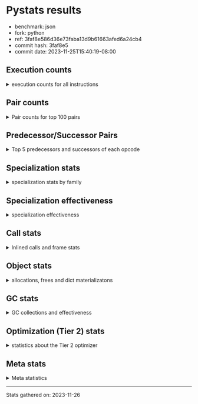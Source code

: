 
# Pystats results

- benchmark: json
- fork: python
- ref: 3faf8e586d36e73faba13d9b61663afed6a24cb4
- commit hash: 3faf8e5
- commit date: 2023-11-25T15:40:19-08:00

## Execution counts

<details>
<summary> execution counts for all instructions </summary>

|Name | Count | Self | Cumulative | Miss ratio | 
|---|---:|---:|---:|---:|
| LOAD_FAST | 23,401,440 | 22.4% | 22.4% |  |
| POP_JUMP_IF_NOT_NONE | 8,256,000 | 7.9% | 30.3% |  |
| CALL | 6,886,140 | 6.6% | 36.8% |  |
| LOAD_FAST_LOAD_FAST | 5,505,680 | 5.3% | 42.1% |  |
| LOAD_ATTR_METHOD_NO_DICT | 4,129,320 | 3.9% | 46.0% |  |
| LOAD_CONST | 4,128,480 | 3.9% | 50.0% |  |
| RESUME_CHECK | 4,128,360 | 3.9% | 53.9% |  |
| RETURN_VALUE | 4,128,320 | 3.9% | 57.9% |  |
| LOAD_GLOBAL_BUILTIN | 4,128,060 | 3.9% | 61.8% |  |
| POP_JUMP_IF_FALSE | 4,128,000 | 3.9% | 65.8% |  |
| PUSH_NULL | 2,755,580 | 2.6% | 68.4% |  |
| STORE_FAST_STORE_FAST | 2,752,160 | 2.6% | 71.0% |  |
| UNPACK_SEQUENCE_TWO_TUPLE | 2,752,100 | 2.6% | 73.7% |  |
| CALL_METHOD_DESCRIPTOR_FAST | 2,752,020 | 2.6% | 76.3% |  |
| LOAD_ATTR_METHOD_WITH_VALUES | 2,751,960 | 2.6% | 78.9% |  |
| TO_BOOL_BOOL | 2,751,960 | 2.6% | 81.6% |  |
| STORE_FAST | 1,382,300 | 1.3% | 82.9% |  |
| LOAD_GLOBAL_MODULE | 1,379,500 | 1.3% | 84.2% |  |
| POP_JUMP_IF_TRUE | 1,377,600 | 1.3% | 85.5% |  |
| TO_BOOL | 1,376,640 | 1.3% | 86.8% |  |
| ENTER_EXECUTOR | 1,376,640 | 1.3% | 88.1% |  |
| POP_TOP | 1,376,280 | 1.3% | 89.5% |  |
| LOAD_ATTR_INSTANCE_VALUE | 1,376,140 | 1.3% | 90.8% |  |
| NOP | 1,376,080 | 1.3% | 92.1% |  |
| BUILD_TUPLE | 1,376,080 | 1.3% | 93.4% |  |
| CALL_KW | 1,376,000 | 1.3% | 94.7% |  |
| CALL_ISINSTANCE | 1,375,980 | 1.3% | 96.0% |  |
| CALL_LEN | 1,375,980 | 1.3% | 97.4% |  |
| CALL_PY_WITH_DEFAULTS | 1,375,980 | 1.3% | 98.7% |  |
| COMPARE_OP_INT | 1,375,980 | 1.3% | 100.0% |  |
| LOAD_ATTR_MODULE | 3,320 | 0.0% | 100.0% |  |
| FOR_ITER_LIST | 2,860 | 0.0% | 100.0% |  |
| TO_BOOL_STR | 1,580 | 0.0% | 100.0% |  |
| GET_ITER | 1,360 | 0.0% | 100.0% |  |
| CALL_LIST_APPEND | 1,320 | 0.0% | 100.0% |  |
| BINARY_OP_ADD_FLOAT | 1,260 | 0.0% | 100.0% | 4.8% |
| BINARY_OP_SUBTRACT_FLOAT | 1,260 | 0.0% | 100.0% |  |
| LOAD_ATTR | 840 | 0.0% | 100.0% |  |
| JUMP_BACKWARD | 680 | 0.0% | 100.0% |  |
| LOAD_GLOBAL | 520 | 0.0% | 100.0% |  |
| FOR_ITER_RANGE | 440 | 0.0% | 100.0% |  |
| LOAD_DEREF | 240 | 0.0% | 100.0% |  |
| STORE_ATTR_INSTANCE_VALUE | 240 | 0.0% | 100.0% |  |
| BINARY_OP | 180 | 0.0% | 100.0% |  |
| INTERPRETER_EXIT | 160 | 0.0% | 100.0% |  |
| BUILD_LIST | 160 | 0.0% | 100.0% |  |
| CALL_FUNCTION_EX | 160 | 0.0% | 100.0% |  |
| RETURN_CONST | 160 | 0.0% | 100.0% |  |
| CALL_PY_EXACT_ARGS | 140 | 0.0% | 100.0% |  |
| UNPACK_SEQUENCE | 120 | 0.0% | 100.0% |  |
| RESUME | 120 | 0.0% | 100.0% |  |
| BINARY_SLICE | 80 | 0.0% | 100.0% |  |
| BEFORE_WITH | 80 | 0.0% | 100.0% |  |
| CALL_INTRINSIC_1 | 80 | 0.0% | 100.0% |  |
| COPY_FREE_VARS | 80 | 0.0% | 100.0% |  |
| FOR_ITER | 80 | 0.0% | 100.0% |  |
| LIST_EXTEND | 80 | 0.0% | 100.0% |  |
| LOAD_FAST_CHECK | 80 | 0.0% | 100.0% |  |
| CALL_BUILTIN_FAST | 80 | 0.0% | 100.0% |  |
| CALL_BUILTIN_CLASS | 60 | 0.0% | 100.0% |  |
| CALL_BUILTIN_FAST_WITH_KEYWORDS | 60 | 0.0% | 100.0% |  |
| CALL_METHOD_DESCRIPTOR_FAST_WITH_KEYWORDS | 60 | 0.0% | 100.0% |  |
| COMPARE_OP | 40 | 0.0% | 100.0% |  |


</details>

## Pair counts

<details>
<summary> Pair counts for top 100 pairs </summary>

|Pair | Count | Self | Cumulative | 
|---|---:|---:|---:|
| LOAD_FAST POP_JUMP_IF_NOT_NONE | 8,256,000 | 7.9% | 7.9% |
| POP_JUMP_IF_NOT_NONE LOAD_FAST | 8,256,000 | 7.9% | 15.8% |
| POP_JUMP_IF_FALSE LOAD_FAST | 4,128,000 | 3.9% | 19.7% |
| UNPACK_SEQUENCE_TWO_TUPLE STORE_FAST_STORE_FAST | 2,752,100 | 2.6% | 22.4% |
| LOAD_CONST CALL | 2,752,080 | 2.6% | 25.0% |
| LOAD_GLOBAL_BUILTIN LOAD_FAST | 2,752,020 | 2.6% | 27.6% |
| LOAD_FAST_LOAD_FAST CALL | 2,752,000 | 2.6% | 30.2% |
| TO_BOOL_BOOL POP_JUMP_IF_FALSE | 2,751,960 | 2.6% | 32.9% |
| CALL LOAD_ATTR_METHOD_NO_DICT | 2,751,920 | 2.6% | 35.5% |
| LOAD_FAST LOAD_GLOBAL_BUILTIN | 2,751,920 | 2.6% | 38.1% |
| LOAD_ATTR_METHOD_NO_DICT CALL_METHOD_DESCRIPTOR_FAST | 2,751,920 | 2.6% | 40.8% |
| STORE_FAST LOAD_FAST | 1,380,320 | 1.3% | 42.1% |
| PUSH_NULL LOAD_FAST | 1,377,760 | 1.3% | 43.4% |
| POP_JUMP_IF_TRUE LOAD_GLOBAL_MODULE | 1,377,520 | 1.3% | 44.7% |
| LOAD_FAST LOAD_ATTR_METHOD_NO_DICT | 1,377,240 | 1.3% | 46.0% |
| LOAD_FAST RETURN_VALUE | 1,376,160 | 1.3% | 47.4% |
| RETURN_VALUE RETURN_VALUE | 1,376,080 | 1.3% | 48.7% |
| BUILD_TUPLE RETURN_VALUE | 1,376,080 | 1.3% | 50.0% |
| LOAD_FAST_LOAD_FAST BUILD_TUPLE | 1,376,080 | 1.3% | 51.3% |
| STORE_FAST_STORE_FAST LOAD_FAST | 1,376,080 | 1.3% | 52.6% |
| STORE_FAST_STORE_FAST LOAD_FAST_LOAD_FAST | 1,376,080 | 1.3% | 53.9% |
| RESUME_CHECK LOAD_FAST | 1,376,060 | 1.3% | 55.2% |
| LOAD_FAST TO_BOOL | 1,376,040 | 1.3% | 56.6% |
| LOAD_FAST LOAD_ATTR_INSTANCE_VALUE | 1,376,040 | 1.3% | 57.9% |
| CALL_METHOD_DESCRIPTOR_FAST STORE_FAST | 1,376,040 | 1.3% | 59.2% |
| TO_BOOL POP_JUMP_IF_TRUE | 1,376,020 | 1.3% | 60.5% |
| NOP LOAD_FAST | 1,376,000 | 1.3% | 61.8% |
| PUSH_NULL LOAD_FAST_LOAD_FAST | 1,376,000 | 1.3% | 63.1% |
| RETURN_VALUE POP_TOP | 1,376,000 | 1.3% | 64.4% |
| RETURN_VALUE UNPACK_SEQUENCE_TWO_TUPLE | 1,376,000 | 1.3% | 65.8% |
| LOAD_CONST CALL_KW | 1,376,000 | 1.3% | 67.1% |
| LOAD_FAST PUSH_NULL | 1,376,000 | 1.3% | 68.4% |
| LOAD_FAST LOAD_CONST | 1,376,000 | 1.3% | 69.7% |
| LOAD_FAST_LOAD_FAST PUSH_NULL | 1,376,000 | 1.3% | 71.0% |
| RESUME_CHECK LOAD_GLOBAL_BUILTIN | 1,376,000 | 1.3% | 72.3% |
| CALL RESUME_CHECK | 1,375,980 | 1.3% | 73.7% |
| CALL_KW RESUME_CHECK | 1,375,980 | 1.3% | 75.0% |
| CALL_METHOD_DESCRIPTOR_FAST LOAD_CONST | 1,375,980 | 1.3% | 76.3% |
| CALL_PY_WITH_DEFAULTS RESUME_CHECK | 1,375,980 | 1.3% | 77.6% |
| COMPARE_OP_INT POP_JUMP_IF_FALSE | 1,375,980 | 1.3% | 78.9% |
| LOAD_ATTR_INSTANCE_VALUE LOAD_FAST_LOAD_FAST | 1,375,980 | 1.3% | 80.2% |
| LOAD_ATTR_METHOD_NO_DICT LOAD_CONST | 1,375,980 | 1.3% | 81.5% |
| LOAD_ATTR_METHOD_WITH_VALUES LOAD_FAST | 1,375,980 | 1.3% | 82.9% |
| LOAD_ATTR_METHOD_WITH_VALUES LOAD_FAST_LOAD_FAST | 1,375,980 | 1.3% | 84.2% |
| RESUME_CHECK NOP | 1,375,980 | 1.3% | 85.5% |
| CALL TO_BOOL_BOOL | 1,375,960 | 1.3% | 86.8% |
| CALL UNPACK_SEQUENCE_TWO_TUPLE | 1,375,960 | 1.3% | 88.1% |
| LOAD_FAST CALL_LEN | 1,375,960 | 1.3% | 89.4% |
| LOAD_FAST CALL_PY_WITH_DEFAULTS | 1,375,960 | 1.3% | 90.8% |
| LOAD_FAST LOAD_ATTR_METHOD_WITH_VALUES | 1,375,960 | 1.3% | 92.1% |
| CALL_ISINSTANCE TO_BOOL_BOOL | 1,375,960 | 1.3% | 93.4% |
| CALL_LEN COMPARE_OP_INT | 1,375,960 | 1.3% | 94.7% |
| LOAD_GLOBAL_BUILTIN CALL_ISINSTANCE | 1,375,960 | 1.3% | 96.0% |
| LOAD_GLOBAL_MODULE LOAD_ATTR_METHOD_WITH_VALUES | 1,375,960 | 1.3% | 97.3% |
| POP_TOP ENTER_EXECUTOR | 1,375,660 | 1.3% | 98.6% |
| ENTER_EXECUTOR CALL | 1,375,300 | 1.3% | 100.0% |
| LOAD_ATTR_MODULE PUSH_NULL | 3,320 | 0.0% | 100.0% |
| LOAD_GLOBAL_MODULE LOAD_ATTR_MODULE | 3,220 | 0.0% | 100.0% |
| CALL CALL | 2,900 | 0.0% | 100.0% |
| CALL STORE_FAST | 2,620 | 0.0% | 100.0% |
| PUSH_NULL CALL | 1,820 | 0.0% | 100.0% |
| LOAD_FAST CALL | 1,800 | 0.0% | 100.0% |
| FOR_ITER_LIST STORE_FAST | 1,580 | 0.0% | 100.0% |
| TO_BOOL_STR POP_JUMP_IF_TRUE | 1,580 | 0.0% | 100.0% |
| LOAD_FAST TO_BOOL_STR | 1,560 | 0.0% | 100.0% |
| ENTER_EXECUTOR FOR_ITER_LIST | 1,280 | 0.0% | 100.0% |
| LOAD_FAST GET_ITER | 1,280 | 0.0% | 100.0% |
| LOAD_FAST_LOAD_FAST LOAD_FAST | 1,280 | 0.0% | 100.0% |
| STORE_FAST LOAD_FAST_LOAD_FAST | 1,280 | 0.0% | 100.0% |
| GET_ITER FOR_ITER_LIST | 1,260 | 0.0% | 100.0% |
| BINARY_OP_ADD_FLOAT STORE_FAST | 1,260 | 0.0% | 100.0% |
| LOAD_ATTR_METHOD_NO_DICT LOAD_FAST | 1,260 | 0.0% | 100.0% |
| LOAD_FAST BINARY_OP_SUBTRACT_FLOAT | 1,240 | 0.0% | 100.0% |
| LOAD_FAST CALL_LIST_APPEND | 1,240 | 0.0% | 100.0% |
| BINARY_OP_SUBTRACT_FLOAT BINARY_OP_ADD_FLOAT | 1,240 | 0.0% | 100.0% |
| FOR_ITER_LIST LOAD_GLOBAL_MODULE | 1,240 | 0.0% | 100.0% |
| CALL_LIST_APPEND ENTER_EXECUTOR | 940 | 0.0% | 100.0% |
| TO_BOOL TO_BOOL | 520 | 0.0% | 100.0% |
| POP_TOP JUMP_BACKWARD | 360 | 0.0% | 100.0% |
| LOAD_FAST LOAD_ATTR | 360 | 0.0% | 100.0% |
| FOR_ITER_RANGE STORE_FAST | 360 | 0.0% | 100.0% |
| STORE_FAST LOAD_GLOBAL_MODULE | 340 | 0.0% | 100.0% |
| CALL_LIST_APPEND JUMP_BACKWARD | 320 | 0.0% | 100.0% |
| JUMP_BACKWARD FOR_ITER_LIST | 300 | 0.0% | 100.0% |
| JUMP_BACKWARD FOR_ITER_RANGE | 300 | 0.0% | 100.0% |
| CALL POP_TOP | 200 | 0.0% | 100.0% |
| LOAD_ATTR LOAD_FAST_LOAD_FAST | 200 | 0.0% | 100.0% |
| LOAD_GLOBAL_MODULE LOAD_ATTR | 200 | 0.0% | 100.0% |
| CACHE RESUME_CHECK | 160 | 0.0% | 100.0% |
| LOAD_CONST LOAD_CONST | 160 | 0.0% | 100.0% |
| LOAD_DEREF PUSH_NULL | 160 | 0.0% | 100.0% |
| LOAD_FAST STORE_ATTR_INSTANCE_VALUE | 160 | 0.0% | 100.0% |
| LOAD_GLOBAL LOAD_GLOBAL_MODULE | 160 | 0.0% | 100.0% |
| STORE_FAST LOAD_CONST | 160 | 0.0% | 100.0% |
| LOAD_ATTR_INSTANCE_VALUE LOAD_FAST | 160 | 0.0% | 100.0% |
| STORE_ATTR_INSTANCE_VALUE RETURN_CONST | 160 | 0.0% | 100.0% |
| CALL_PY_EXACT_ARGS RESUME_CHECK | 140 | 0.0% | 100.0% |
| LOAD_ATTR LOAD_ATTR_METHOD_NO_DICT | 120 | 0.0% | 100.0% |
| LOAD_FAST BINARY_OP | 120 | 0.0% | 100.0% |
| LOAD_GLOBAL LOAD_ATTR | 120 | 0.0% | 100.0% |


</details>

## Predecessor/Successor Pairs

<details>
<summary> Top 5 predecessors and successors of each opcode </summary>

### BINARY_SLICE

<details>
<summary> Successors and predecessors for BINARY_SLICE </summary>

|Predecessors | Count | Percentage | 
|---|---:|---:|
| LOAD_CONST | 80 | 100.0% |

|Successors | Count | Percentage | 
|---|---:|---:|
| LOAD_FAST | 80 | 100.0% |


</details>

### CACHE

<details>
<summary> Successors and predecessors for CACHE </summary>

|Successors | Count | Percentage | 
|---|---:|---:|
| RESUME_CHECK | 160 | 100.0% |


</details>

### BEFORE_WITH

<details>
<summary> Successors and predecessors for BEFORE_WITH </summary>

|Predecessors | Count | Percentage | 
|---|---:|---:|
| CALL_BUILTIN_FAST_WITH_KEYWORDS | 60 | 75.0% |
| CALL | 20 | 25.0% |

|Successors | Count | Percentage | 
|---|---:|---:|
| STORE_FAST | 80 | 100.0% |


</details>

### GET_ITER

<details>
<summary> Successors and predecessors for GET_ITER </summary>

|Predecessors | Count | Percentage | 
|---|---:|---:|
| LOAD_FAST | 1,280 | 94.1% |
| CALL_BUILTIN_CLASS | 60 | 4.4% |
| CALL | 20 | 1.5% |

|Successors | Count | Percentage | 
|---|---:|---:|
| FOR_ITER_LIST | 1,260 | 92.6% |
| FOR_ITER_RANGE | 60 | 4.4% |
| FOR_ITER | 40 | 2.9% |


</details>

### INTERPRETER_EXIT

<details>
<summary> Successors and predecessors for INTERPRETER_EXIT </summary>

|Predecessors | Count | Percentage | 
|---|---:|---:|
| RETURN_VALUE | 80 | 50.0% |
| RETURN_CONST | 80 | 50.0% |


</details>

### NOP

<details>
<summary> Successors and predecessors for NOP </summary>

|Predecessors | Count | Percentage | 
|---|---:|---:|
| RESUME_CHECK | 1,375,980 | 100.0% |
| POP_TOP | 80 | 0.0% |
| RESUME | 20 | 0.0% |

|Successors | Count | Percentage | 
|---|---:|---:|
| LOAD_FAST | 1,376,000 | 100.0% |
| LOAD_DEREF | 80 | 0.0% |


</details>

### POP_TOP

<details>
<summary> Successors and predecessors for POP_TOP </summary>

|Predecessors | Count | Percentage | 
|---|---:|---:|
| RETURN_VALUE | 1,376,000 | 100.0% |
| CALL | 200 | 0.0% |
| RETURN_CONST | 80 | 0.0% |

|Successors | Count | Percentage | 
|---|---:|---:|
| ENTER_EXECUTOR | 1,375,660 | 100.0% |
| JUMP_BACKWARD | 360 | 0.0% |
| NOP | 80 | 0.0% |
| LOAD_CONST | 80 | 0.0% |
| LOAD_FAST_CHECK | 80 | 0.0% |


</details>

### PUSH_NULL

<details>
<summary> Successors and predecessors for PUSH_NULL </summary>

|Predecessors | Count | Percentage | 
|---|---:|---:|
| LOAD_FAST | 1,376,000 | 49.9% |
| LOAD_FAST_LOAD_FAST | 1,376,000 | 49.9% |
| LOAD_ATTR_MODULE | 3,320 | 0.1% |
| LOAD_DEREF | 160 | 0.0% |
| LOAD_ATTR | 100 | 0.0% |

|Successors | Count | Percentage | 
|---|---:|---:|
| LOAD_FAST | 1,377,760 | 50.0% |
| LOAD_FAST_LOAD_FAST | 1,376,000 | 49.9% |
| CALL | 1,820 | 0.1% |


</details>

### RETURN_VALUE

<details>
<summary> Successors and predecessors for RETURN_VALUE </summary>

|Predecessors | Count | Percentage | 
|---|---:|---:|
| LOAD_FAST | 1,376,160 | 33.3% |
| RETURN_VALUE | 1,376,080 | 33.3% |
| BUILD_TUPLE | 1,376,080 | 33.3% |

|Successors | Count | Percentage | 
|---|---:|---:|
| RETURN_VALUE | 1,376,080 | 33.3% |
| POP_TOP | 1,376,000 | 33.3% |
| UNPACK_SEQUENCE_TWO_TUPLE | 1,376,000 | 33.3% |
| INTERPRETER_EXIT | 80 | 0.0% |
| UNPACK_SEQUENCE | 80 | 0.0% |


</details>

### TO_BOOL

<details>
<summary> Successors and predecessors for TO_BOOL </summary>

|Predecessors | Count | Percentage | 
|---|---:|---:|
| LOAD_FAST | 1,376,040 | 100.0% |
| TO_BOOL | 520 | 0.0% |
| CALL | 60 | 0.0% |
| CALL_ISINSTANCE | 20 | 0.0% |

|Successors | Count | Percentage | 
|---|---:|---:|
| POP_JUMP_IF_TRUE | 1,376,020 | 100.0% |
| TO_BOOL | 520 | 0.0% |
| POP_JUMP_IF_FALSE | 40 | 0.0% |
| TO_BOOL_BOOL | 40 | 0.0% |
| TO_BOOL_STR | 20 | 0.0% |


</details>

### BINARY_OP

<details>
<summary> Successors and predecessors for BINARY_OP </summary>

|Predecessors | Count | Percentage | 
|---|---:|---:|
| LOAD_FAST | 120 | 66.7% |
| BINARY_OP | 40 | 22.2% |
| BINARY_OP_SUBTRACT_FLOAT | 20 | 11.1% |

|Successors | Count | Percentage | 
|---|---:|---:|
| STORE_FAST | 100 | 55.6% |
| BINARY_OP | 40 | 22.2% |
| BINARY_OP_ADD_FLOAT | 20 | 11.1% |
| BINARY_OP_SUBTRACT_FLOAT | 20 | 11.1% |


</details>

### BUILD_LIST

<details>
<summary> Successors and predecessors for BUILD_LIST </summary>

|Predecessors | Count | Percentage | 
|---|---:|---:|
| LOAD_FAST | 80 | 50.0% |
| STORE_FAST | 80 | 50.0% |

|Successors | Count | Percentage | 
|---|---:|---:|
| LOAD_DEREF | 80 | 50.0% |
| STORE_FAST | 80 | 50.0% |


</details>

### BUILD_TUPLE

<details>
<summary> Successors and predecessors for BUILD_TUPLE </summary>

|Predecessors | Count | Percentage | 
|---|---:|---:|
| LOAD_FAST_LOAD_FAST | 1,376,080 | 100.0% |

|Successors | Count | Percentage | 
|---|---:|---:|
| RETURN_VALUE | 1,376,080 | 100.0% |


</details>

### CALL

<details>
<summary> Successors and predecessors for CALL </summary>

|Predecessors | Count | Percentage | 
|---|---:|---:|
| LOAD_CONST | 2,752,080 | 40.0% |
| LOAD_FAST_LOAD_FAST | 2,752,000 | 40.0% |
| ENTER_EXECUTOR | 1,375,300 | 20.0% |
| CALL | 2,900 | 0.0% |
| PUSH_NULL | 1,820 | 0.0% |

|Successors | Count | Percentage | 
|---|---:|---:|
| LOAD_ATTR_METHOD_NO_DICT | 2,751,920 | 40.0% |
| RESUME_CHECK | 1,375,980 | 20.0% |
| TO_BOOL_BOOL | 1,375,960 | 20.0% |
| UNPACK_SEQUENCE_TWO_TUPLE | 1,375,960 | 20.0% |
| CALL | 2,900 | 0.0% |


</details>

### CALL_FUNCTION_EX

<details>
<summary> Successors and predecessors for CALL_FUNCTION_EX </summary>

|Predecessors | Count | Percentage | 
|---|---:|---:|
| CALL_INTRINSIC_1 | 80 | 50.0% |
| LOAD_FAST | 80 | 50.0% |

|Successors | Count | Percentage | 
|---|---:|---:|
| COPY_FREE_VARS | 80 | 50.0% |
| RESUME_CHECK | 60 | 37.5% |
| RESUME | 20 | 12.5% |


</details>

### CALL_INTRINSIC_1

<details>
<summary> Successors and predecessors for CALL_INTRINSIC_1 </summary>

|Predecessors | Count | Percentage | 
|---|---:|---:|
| LIST_EXTEND | 80 | 100.0% |

|Successors | Count | Percentage | 
|---|---:|---:|
| CALL_FUNCTION_EX | 80 | 100.0% |


</details>

### CALL_KW

<details>
<summary> Successors and predecessors for CALL_KW </summary>

|Predecessors | Count | Percentage | 
|---|---:|---:|
| LOAD_CONST | 1,376,000 | 100.0% |

|Successors | Count | Percentage | 
|---|---:|---:|
| RESUME_CHECK | 1,375,980 | 100.0% |
| RESUME | 20 | 0.0% |


</details>

### COMPARE_OP

<details>
<summary> Successors and predecessors for COMPARE_OP </summary>

|Predecessors | Count | Percentage | 
|---|---:|---:|
| CALL | 20 | 50.0% |
| CALL_LEN | 20 | 50.0% |

|Successors | Count | Percentage | 
|---|---:|---:|
| POP_JUMP_IF_FALSE | 20 | 50.0% |
| COMPARE_OP_INT | 20 | 50.0% |


</details>

### COPY_FREE_VARS

<details>
<summary> Successors and predecessors for COPY_FREE_VARS </summary>

|Predecessors | Count | Percentage | 
|---|---:|---:|
| CALL_FUNCTION_EX | 80 | 100.0% |

|Successors | Count | Percentage | 
|---|---:|---:|
| RESUME_CHECK | 60 | 75.0% |
| RESUME | 20 | 25.0% |


</details>

### ENTER_EXECUTOR

<details>
<summary> Successors and predecessors for ENTER_EXECUTOR </summary>

|Predecessors | Count | Percentage | 
|---|---:|---:|
| POP_TOP | 1,375,660 | 99.9% |
| CALL_LIST_APPEND | 940 | 0.1% |
| JUMP_BACKWARD | 40 | 0.0% |

|Successors | Count | Percentage | 
|---|---:|---:|
| CALL | 1,375,300 | 99.9% |
| FOR_ITER_LIST | 1,280 | 0.1% |
| FOR_ITER_RANGE | 60 | 0.0% |


</details>

### FOR_ITER

<details>
<summary> Successors and predecessors for FOR_ITER </summary>

|Predecessors | Count | Percentage | 
|---|---:|---:|
| GET_ITER | 40 | 50.0% |
| JUMP_BACKWARD | 40 | 50.0% |

|Successors | Count | Percentage | 
|---|---:|---:|
| STORE_FAST | 40 | 50.0% |
| FOR_ITER_LIST | 20 | 25.0% |
| FOR_ITER_RANGE | 20 | 25.0% |


</details>

### JUMP_BACKWARD

<details>
<summary> Successors and predecessors for JUMP_BACKWARD </summary>

|Predecessors | Count | Percentage | 
|---|---:|---:|
| POP_TOP | 360 | 52.9% |
| CALL_LIST_APPEND | 320 | 47.1% |

|Successors | Count | Percentage | 
|---|---:|---:|
| FOR_ITER_LIST | 300 | 44.1% |
| FOR_ITER_RANGE | 300 | 44.1% |
| ENTER_EXECUTOR | 40 | 5.9% |
| FOR_ITER | 40 | 5.9% |


</details>

### LIST_EXTEND

<details>
<summary> Successors and predecessors for LIST_EXTEND </summary>

|Predecessors | Count | Percentage | 
|---|---:|---:|
| LOAD_DEREF | 80 | 100.0% |

|Successors | Count | Percentage | 
|---|---:|---:|
| CALL_INTRINSIC_1 | 80 | 100.0% |


</details>

### LOAD_ATTR

<details>
<summary> Successors and predecessors for LOAD_ATTR </summary>

|Predecessors | Count | Percentage | 
|---|---:|---:|
| LOAD_FAST | 360 | 42.9% |
| LOAD_GLOBAL_MODULE | 200 | 23.8% |
| LOAD_GLOBAL | 120 | 14.3% |
| CALL | 80 | 9.5% |
| LOAD_ATTR | 40 | 4.8% |

|Successors | Count | Percentage | 
|---|---:|---:|
| LOAD_FAST_LOAD_FAST | 200 | 23.8% |
| LOAD_ATTR_METHOD_NO_DICT | 120 | 14.3% |
| PUSH_NULL | 100 | 11.9% |
| CALL | 100 | 11.9% |
| LOAD_ATTR_MODULE | 100 | 11.9% |


</details>

### LOAD_CONST

<details>
<summary> Successors and predecessors for LOAD_CONST </summary>

|Predecessors | Count | Percentage | 
|---|---:|---:|
| LOAD_FAST | 1,376,000 | 33.3% |
| CALL_METHOD_DESCRIPTOR_FAST | 1,375,980 | 33.3% |
| LOAD_ATTR_METHOD_NO_DICT | 1,375,980 | 33.3% |
| LOAD_CONST | 160 | 0.0% |
| STORE_FAST | 160 | 0.0% |

|Successors | Count | Percentage | 
|---|---:|---:|
| CALL | 2,752,080 | 66.7% |
| CALL_KW | 1,376,000 | 33.3% |
| LOAD_CONST | 160 | 0.0% |
| BINARY_SLICE | 80 | 0.0% |
| LOAD_FAST | 80 | 0.0% |


</details>

### LOAD_DEREF

<details>
<summary> Successors and predecessors for LOAD_DEREF </summary>

|Predecessors | Count | Percentage | 
|---|---:|---:|
| NOP | 80 | 33.3% |
| BUILD_LIST | 80 | 33.3% |
| RESUME_CHECK | 60 | 25.0% |
| RESUME | 20 | 8.3% |

|Successors | Count | Percentage | 
|---|---:|---:|
| PUSH_NULL | 160 | 66.7% |
| LIST_EXTEND | 80 | 33.3% |


</details>

### LOAD_FAST

<details>
<summary> Successors and predecessors for LOAD_FAST </summary>

|Predecessors | Count | Percentage | 
|---|---:|---:|
| POP_JUMP_IF_NOT_NONE | 8,256,000 | 35.3% |
| POP_JUMP_IF_FALSE | 4,128,000 | 17.6% |
| LOAD_GLOBAL_BUILTIN | 2,752,020 | 11.8% |
| STORE_FAST | 1,380,320 | 5.9% |
| PUSH_NULL | 1,377,760 | 5.9% |

|Successors | Count | Percentage | 
|---|---:|---:|
| POP_JUMP_IF_NOT_NONE | 8,256,000 | 35.3% |
| LOAD_GLOBAL_BUILTIN | 2,751,920 | 11.8% |
| LOAD_ATTR_METHOD_NO_DICT | 1,377,240 | 5.9% |
| RETURN_VALUE | 1,376,160 | 5.9% |
| TO_BOOL | 1,376,040 | 5.9% |


</details>

### LOAD_FAST_CHECK

<details>
<summary> Successors and predecessors for LOAD_FAST_CHECK </summary>

|Predecessors | Count | Percentage | 
|---|---:|---:|
| POP_TOP | 80 | 100.0% |

|Successors | Count | Percentage | 
|---|---:|---:|
| LOAD_ATTR | 40 | 50.0% |
| LOAD_ATTR_METHOD_NO_DICT | 40 | 50.0% |


</details>

### LOAD_FAST_LOAD_FAST

<details>
<summary> Successors and predecessors for LOAD_FAST_LOAD_FAST </summary>

|Predecessors | Count | Percentage | 
|---|---:|---:|
| STORE_FAST_STORE_FAST | 1,376,080 | 25.0% |
| PUSH_NULL | 1,376,000 | 25.0% |
| LOAD_ATTR_INSTANCE_VALUE | 1,375,980 | 25.0% |
| LOAD_ATTR_METHOD_WITH_VALUES | 1,375,980 | 25.0% |
| STORE_FAST | 1,280 | 0.0% |

|Successors | Count | Percentage | 
|---|---:|---:|
| CALL | 2,752,000 | 50.0% |
| BUILD_TUPLE | 1,376,080 | 25.0% |
| PUSH_NULL | 1,376,000 | 25.0% |
| LOAD_FAST | 1,280 | 0.0% |
| LOAD_CONST | 80 | 0.0% |


</details>

### LOAD_GLOBAL

<details>
<summary> Successors and predecessors for LOAD_GLOBAL </summary>

|Predecessors | Count | Percentage | 
|---|---:|---:|
| LOAD_FAST | 80 | 15.4% |
| POP_JUMP_IF_TRUE | 80 | 15.4% |
| STORE_FAST | 80 | 15.4% |
| RESUME | 60 | 11.5% |
| RESUME_CHECK | 60 | 11.5% |

|Successors | Count | Percentage | 
|---|---:|---:|
| LOAD_GLOBAL_MODULE | 160 | 30.8% |
| LOAD_ATTR | 120 | 23.1% |
| LOAD_GLOBAL_BUILTIN | 100 | 19.2% |
| LOAD_FAST | 80 | 15.4% |
| CALL | 40 | 7.7% |


</details>

### POP_JUMP_IF_FALSE

<details>
<summary> Successors and predecessors for POP_JUMP_IF_FALSE </summary>

|Predecessors | Count | Percentage | 
|---|---:|---:|
| TO_BOOL_BOOL | 2,751,960 | 66.7% |
| COMPARE_OP_INT | 1,375,980 | 33.3% |
| TO_BOOL | 40 | 0.0% |
| COMPARE_OP | 20 | 0.0% |

|Successors | Count | Percentage | 
|---|---:|---:|
| LOAD_FAST | 4,128,000 | 100.0% |


</details>

### POP_JUMP_IF_NOT_NONE

<details>
<summary> Successors and predecessors for POP_JUMP_IF_NOT_NONE </summary>

|Predecessors | Count | Percentage | 
|---|---:|---:|
| LOAD_FAST | 8,256,000 | 100.0% |

|Successors | Count | Percentage | 
|---|---:|---:|
| LOAD_FAST | 8,256,000 | 100.0% |


</details>

### POP_JUMP_IF_TRUE

<details>
<summary> Successors and predecessors for POP_JUMP_IF_TRUE </summary>

|Predecessors | Count | Percentage | 
|---|---:|---:|
| TO_BOOL | 1,376,020 | 99.9% |
| TO_BOOL_STR | 1,580 | 0.1% |

|Successors | Count | Percentage | 
|---|---:|---:|
| LOAD_GLOBAL_MODULE | 1,377,520 | 100.0% |
| LOAD_GLOBAL | 80 | 0.0% |


</details>

### RETURN_CONST

<details>
<summary> Successors and predecessors for RETURN_CONST </summary>

|Predecessors | Count | Percentage | 
|---|---:|---:|
| STORE_ATTR_INSTANCE_VALUE | 160 | 100.0% |

|Successors | Count | Percentage | 
|---|---:|---:|
| INTERPRETER_EXIT | 80 | 50.0% |
| POP_TOP | 80 | 50.0% |


</details>

### STORE_FAST

<details>
<summary> Successors and predecessors for STORE_FAST </summary>

|Predecessors | Count | Percentage | 
|---|---:|---:|
| CALL_METHOD_DESCRIPTOR_FAST | 1,376,040 | 99.5% |
| CALL | 2,620 | 0.2% |
| FOR_ITER_LIST | 1,580 | 0.1% |
| BINARY_OP_ADD_FLOAT | 1,260 | 0.1% |
| FOR_ITER_RANGE | 360 | 0.0% |

|Successors | Count | Percentage | 
|---|---:|---:|
| LOAD_FAST | 1,380,320 | 99.9% |
| LOAD_FAST_LOAD_FAST | 1,280 | 0.1% |
| LOAD_GLOBAL_MODULE | 340 | 0.0% |
| LOAD_CONST | 160 | 0.0% |
| BUILD_LIST | 80 | 0.0% |


</details>

### STORE_FAST_STORE_FAST

<details>
<summary> Successors and predecessors for STORE_FAST_STORE_FAST </summary>

|Predecessors | Count | Percentage | 
|---|---:|---:|
| UNPACK_SEQUENCE_TWO_TUPLE | 2,752,100 | 100.0% |
| UNPACK_SEQUENCE | 60 | 0.0% |

|Successors | Count | Percentage | 
|---|---:|---:|
| LOAD_FAST | 1,376,080 | 50.0% |
| LOAD_FAST_LOAD_FAST | 1,376,080 | 50.0% |


</details>

### UNPACK_SEQUENCE

<details>
<summary> Successors and predecessors for UNPACK_SEQUENCE </summary>

|Predecessors | Count | Percentage | 
|---|---:|---:|
| RETURN_VALUE | 80 | 66.7% |
| CALL | 40 | 33.3% |

|Successors | Count | Percentage | 
|---|---:|---:|
| STORE_FAST_STORE_FAST | 60 | 50.0% |
| UNPACK_SEQUENCE_TWO_TUPLE | 60 | 50.0% |


</details>

### RESUME

<details>
<summary> Successors and predecessors for RESUME </summary>

|Predecessors | Count | Percentage | 
|---|---:|---:|
| CALL | 60 | 50.0% |
| CALL_FUNCTION_EX | 20 | 16.7% |
| CALL_KW | 20 | 16.7% |
| COPY_FREE_VARS | 20 | 16.7% |

|Successors | Count | Percentage | 
|---|---:|---:|
| LOAD_GLOBAL | 60 | 50.0% |
| NOP | 20 | 16.7% |
| LOAD_DEREF | 20 | 16.7% |
| LOAD_FAST | 20 | 16.7% |


</details>

### BINARY_OP_ADD_FLOAT

<details>
<summary> Successors and predecessors for BINARY_OP_ADD_FLOAT </summary>

|Predecessors | Count | Percentage | 
|---|---:|---:|
| BINARY_OP_SUBTRACT_FLOAT | 1,240 | 98.4% |
| BINARY_OP | 20 | 1.6% |

|Successors | Count | Percentage | 
|---|---:|---:|
| STORE_FAST | 1,260 | 100.0% |


</details>

### BINARY_OP_SUBTRACT_FLOAT

<details>
<summary> Successors and predecessors for BINARY_OP_SUBTRACT_FLOAT </summary>

|Predecessors | Count | Percentage | 
|---|---:|---:|
| LOAD_FAST | 1,240 | 98.4% |
| BINARY_OP | 20 | 1.6% |

|Successors | Count | Percentage | 
|---|---:|---:|
| BINARY_OP_ADD_FLOAT | 1,240 | 98.4% |
| BINARY_OP | 20 | 1.6% |


</details>

### CALL_BUILTIN_CLASS

<details>
<summary> Successors and predecessors for CALL_BUILTIN_CLASS </summary>

|Predecessors | Count | Percentage | 
|---|---:|---:|
| LOAD_FAST | 40 | 66.7% |
| CALL | 20 | 33.3% |

|Successors | Count | Percentage | 
|---|---:|---:|
| GET_ITER | 60 | 100.0% |


</details>

### CALL_BUILTIN_FAST

<details>
<summary> Successors and predecessors for CALL_BUILTIN_FAST </summary>

|Predecessors | Count | Percentage | 
|---|---:|---:|
| LOAD_FAST | 80 | 100.0% |

|Successors | Count | Percentage | 
|---|---:|---:|
| UNPACK_SEQUENCE_TWO_TUPLE | 80 | 100.0% |


</details>

### CALL_BUILTIN_FAST_WITH_KEYWORDS

<details>
<summary> Successors and predecessors for CALL_BUILTIN_FAST_WITH_KEYWORDS </summary>

|Predecessors | Count | Percentage | 
|---|---:|---:|
| LOAD_GLOBAL_MODULE | 40 | 66.7% |
| CALL | 20 | 33.3% |

|Successors | Count | Percentage | 
|---|---:|---:|
| BEFORE_WITH | 60 | 100.0% |


</details>

### CALL_ISINSTANCE

<details>
<summary> Successors and predecessors for CALL_ISINSTANCE </summary>

|Predecessors | Count | Percentage | 
|---|---:|---:|
| LOAD_GLOBAL_BUILTIN | 1,375,960 | 100.0% |
| CALL | 20 | 0.0% |

|Successors | Count | Percentage | 
|---|---:|---:|
| TO_BOOL_BOOL | 1,375,960 | 100.0% |
| TO_BOOL | 20 | 0.0% |


</details>

### CALL_LEN

<details>
<summary> Successors and predecessors for CALL_LEN </summary>

|Predecessors | Count | Percentage | 
|---|---:|---:|
| LOAD_FAST | 1,375,960 | 100.0% |
| CALL | 20 | 0.0% |

|Successors | Count | Percentage | 
|---|---:|---:|
| COMPARE_OP_INT | 1,375,960 | 100.0% |
| COMPARE_OP | 20 | 0.0% |


</details>

### CALL_LIST_APPEND

<details>
<summary> Successors and predecessors for CALL_LIST_APPEND </summary>

|Predecessors | Count | Percentage | 
|---|---:|---:|
| LOAD_FAST | 1,240 | 93.9% |
| CALL | 80 | 6.1% |

|Successors | Count | Percentage | 
|---|---:|---:|
| ENTER_EXECUTOR | 940 | 71.2% |
| JUMP_BACKWARD | 320 | 24.2% |
| LOAD_FAST_LOAD_FAST | 60 | 4.5% |


</details>

### CALL_METHOD_DESCRIPTOR_FAST

<details>
<summary> Successors and predecessors for CALL_METHOD_DESCRIPTOR_FAST </summary>

|Predecessors | Count | Percentage | 
|---|---:|---:|
| LOAD_ATTR_METHOD_NO_DICT | 2,751,920 | 100.0% |
| CALL | 60 | 0.0% |
| LOAD_ATTR | 40 | 0.0% |

|Successors | Count | Percentage | 
|---|---:|---:|
| STORE_FAST | 1,376,040 | 50.0% |
| LOAD_CONST | 1,375,980 | 50.0% |


</details>

### CALL_METHOD_DESCRIPTOR_FAST_WITH_KEYWORDS

<details>
<summary> Successors and predecessors for CALL_METHOD_DESCRIPTOR_FAST_WITH_KEYWORDS </summary>

|Predecessors | Count | Percentage | 
|---|---:|---:|
| LOAD_ATTR_METHOD_NO_DICT | 40 | 66.7% |
| CALL | 20 | 33.3% |

|Successors | Count | Percentage | 
|---|---:|---:|
| STORE_FAST | 60 | 100.0% |


</details>

### CALL_PY_EXACT_ARGS

<details>
<summary> Successors and predecessors for CALL_PY_EXACT_ARGS </summary>

|Predecessors | Count | Percentage | 
|---|---:|---:|
| LOAD_FAST_LOAD_FAST | 80 | 57.1% |
| LOAD_FAST | 40 | 28.6% |
| CALL | 20 | 14.3% |

|Successors | Count | Percentage | 
|---|---:|---:|
| RESUME_CHECK | 140 | 100.0% |


</details>

### CALL_PY_WITH_DEFAULTS

<details>
<summary> Successors and predecessors for CALL_PY_WITH_DEFAULTS </summary>

|Predecessors | Count | Percentage | 
|---|---:|---:|
| LOAD_FAST | 1,375,960 | 100.0% |
| CALL | 20 | 0.0% |

|Successors | Count | Percentage | 
|---|---:|---:|
| RESUME_CHECK | 1,375,980 | 100.0% |


</details>

### COMPARE_OP_INT

<details>
<summary> Successors and predecessors for COMPARE_OP_INT </summary>

|Predecessors | Count | Percentage | 
|---|---:|---:|
| CALL_LEN | 1,375,960 | 100.0% |
| COMPARE_OP | 20 | 0.0% |

|Successors | Count | Percentage | 
|---|---:|---:|
| POP_JUMP_IF_FALSE | 1,375,980 | 100.0% |


</details>

### FOR_ITER_LIST

<details>
<summary> Successors and predecessors for FOR_ITER_LIST </summary>

|Predecessors | Count | Percentage | 
|---|---:|---:|
| ENTER_EXECUTOR | 1,280 | 44.8% |
| GET_ITER | 1,260 | 44.1% |
| JUMP_BACKWARD | 300 | 10.5% |
| FOR_ITER | 20 | 0.7% |

|Successors | Count | Percentage | 
|---|---:|---:|
| STORE_FAST | 1,580 | 55.2% |
| LOAD_GLOBAL_MODULE | 1,240 | 43.4% |
| LOAD_GLOBAL | 40 | 1.4% |


</details>

### FOR_ITER_RANGE

<details>
<summary> Successors and predecessors for FOR_ITER_RANGE </summary>

|Predecessors | Count | Percentage | 
|---|---:|---:|
| JUMP_BACKWARD | 300 | 68.2% |
| GET_ITER | 60 | 13.6% |
| ENTER_EXECUTOR | 60 | 13.6% |
| FOR_ITER | 20 | 4.5% |

|Successors | Count | Percentage | 
|---|---:|---:|
| STORE_FAST | 360 | 81.8% |
| LOAD_FAST | 80 | 18.2% |


</details>

### LOAD_ATTR_INSTANCE_VALUE

<details>
<summary> Successors and predecessors for LOAD_ATTR_INSTANCE_VALUE </summary>

|Predecessors | Count | Percentage | 
|---|---:|---:|
| LOAD_FAST | 1,376,040 | 100.0% |
| LOAD_FAST_LOAD_FAST | 80 | 0.0% |
| LOAD_ATTR | 20 | 0.0% |

|Successors | Count | Percentage | 
|---|---:|---:|
| LOAD_FAST_LOAD_FAST | 1,375,980 | 100.0% |
| LOAD_FAST | 160 | 0.0% |


</details>

### LOAD_ATTR_METHOD_NO_DICT

<details>
<summary> Successors and predecessors for LOAD_ATTR_METHOD_NO_DICT </summary>

|Predecessors | Count | Percentage | 
|---|---:|---:|
| CALL | 2,751,920 | 66.6% |
| LOAD_FAST | 1,377,240 | 33.4% |
| LOAD_ATTR | 120 | 0.0% |
| LOAD_FAST_CHECK | 40 | 0.0% |

|Successors | Count | Percentage | 
|---|---:|---:|
| CALL_METHOD_DESCRIPTOR_FAST | 2,751,920 | 66.6% |
| LOAD_CONST | 1,375,980 | 33.3% |
| LOAD_FAST | 1,260 | 0.0% |
| CALL | 60 | 0.0% |
| CALL_METHOD_DESCRIPTOR_FAST_WITH_KEYWORDS | 40 | 0.0% |


</details>

### LOAD_ATTR_METHOD_WITH_VALUES

<details>
<summary> Successors and predecessors for LOAD_ATTR_METHOD_WITH_VALUES </summary>

|Predecessors | Count | Percentage | 
|---|---:|---:|
| LOAD_FAST | 1,375,960 | 50.0% |
| LOAD_GLOBAL_MODULE | 1,375,960 | 50.0% |
| LOAD_ATTR | 40 | 0.0% |

|Successors | Count | Percentage | 
|---|---:|---:|
| LOAD_FAST | 1,375,980 | 50.0% |
| LOAD_FAST_LOAD_FAST | 1,375,980 | 50.0% |


</details>

### LOAD_ATTR_MODULE

<details>
<summary> Successors and predecessors for LOAD_ATTR_MODULE </summary>

|Predecessors | Count | Percentage | 
|---|---:|---:|
| LOAD_GLOBAL_MODULE | 3,220 | 97.0% |
| LOAD_ATTR | 100 | 3.0% |

|Successors | Count | Percentage | 
|---|---:|---:|
| PUSH_NULL | 3,320 | 100.0% |


</details>

### LOAD_GLOBAL_BUILTIN

<details>
<summary> Successors and predecessors for LOAD_GLOBAL_BUILTIN </summary>

|Predecessors | Count | Percentage | 
|---|---:|---:|
| LOAD_FAST | 2,751,920 | 66.7% |
| RESUME_CHECK | 1,376,000 | 33.3% |
| LOAD_GLOBAL | 100 | 0.0% |
| STORE_FAST | 40 | 0.0% |

|Successors | Count | Percentage | 
|---|---:|---:|
| LOAD_FAST | 2,752,020 | 66.7% |
| CALL_ISINSTANCE | 1,375,960 | 33.3% |
| LOAD_GLOBAL_MODULE | 40 | 0.0% |
| CALL | 20 | 0.0% |
| LOAD_GLOBAL | 20 | 0.0% |


</details>

### LOAD_GLOBAL_MODULE

<details>
<summary> Successors and predecessors for LOAD_GLOBAL_MODULE </summary>

|Predecessors | Count | Percentage | 
|---|---:|---:|
| POP_JUMP_IF_TRUE | 1,377,520 | 99.9% |
| FOR_ITER_LIST | 1,240 | 0.1% |
| STORE_FAST | 340 | 0.0% |
| LOAD_GLOBAL | 160 | 0.0% |
| RESUME_CHECK | 120 | 0.0% |

|Successors | Count | Percentage | 
|---|---:|---:|
| LOAD_ATTR_METHOD_WITH_VALUES | 1,375,960 | 99.7% |
| LOAD_ATTR_MODULE | 3,220 | 0.2% |
| LOAD_ATTR | 200 | 0.0% |
| LOAD_FAST | 60 | 0.0% |
| CALL_BUILTIN_FAST_WITH_KEYWORDS | 40 | 0.0% |


</details>

### RESUME_CHECK

<details>
<summary> Successors and predecessors for RESUME_CHECK </summary>

|Predecessors | Count | Percentage | 
|---|---:|---:|
| CALL | 1,375,980 | 33.3% |
| CALL_KW | 1,375,980 | 33.3% |
| CALL_PY_WITH_DEFAULTS | 1,375,980 | 33.3% |
| CACHE | 160 | 0.0% |
| CALL_PY_EXACT_ARGS | 140 | 0.0% |

|Successors | Count | Percentage | 
|---|---:|---:|
| LOAD_FAST | 1,376,060 | 33.3% |
| LOAD_GLOBAL_BUILTIN | 1,376,000 | 33.3% |
| NOP | 1,375,980 | 33.3% |
| LOAD_GLOBAL_MODULE | 120 | 0.0% |
| LOAD_FAST_LOAD_FAST | 80 | 0.0% |


</details>

### STORE_ATTR_INSTANCE_VALUE

<details>
<summary> Successors and predecessors for STORE_ATTR_INSTANCE_VALUE </summary>

|Predecessors | Count | Percentage | 
|---|---:|---:|
| LOAD_FAST | 160 | 66.7% |
| LOAD_FAST_LOAD_FAST | 80 | 33.3% |

|Successors | Count | Percentage | 
|---|---:|---:|
| RETURN_CONST | 160 | 66.7% |
| LOAD_FAST | 80 | 33.3% |


</details>

### TO_BOOL_BOOL

<details>
<summary> Successors and predecessors for TO_BOOL_BOOL </summary>

|Predecessors | Count | Percentage | 
|---|---:|---:|
| CALL | 1,375,960 | 50.0% |
| CALL_ISINSTANCE | 1,375,960 | 50.0% |
| TO_BOOL | 40 | 0.0% |

|Successors | Count | Percentage | 
|---|---:|---:|
| POP_JUMP_IF_FALSE | 2,751,960 | 100.0% |


</details>

### TO_BOOL_STR

<details>
<summary> Successors and predecessors for TO_BOOL_STR </summary>

|Predecessors | Count | Percentage | 
|---|---:|---:|
| LOAD_FAST | 1,560 | 98.7% |
| TO_BOOL | 20 | 1.3% |

|Successors | Count | Percentage | 
|---|---:|---:|
| POP_JUMP_IF_TRUE | 1,580 | 100.0% |


</details>

### UNPACK_SEQUENCE_TWO_TUPLE

<details>
<summary> Successors and predecessors for UNPACK_SEQUENCE_TWO_TUPLE </summary>

|Predecessors | Count | Percentage | 
|---|---:|---:|
| RETURN_VALUE | 1,376,000 | 50.0% |
| CALL | 1,375,960 | 50.0% |
| CALL_BUILTIN_FAST | 80 | 0.0% |
| UNPACK_SEQUENCE | 60 | 0.0% |

|Successors | Count | Percentage | 
|---|---:|---:|
| STORE_FAST_STORE_FAST | 2,752,100 | 100.0% |


</details>


</details>

## Specialization stats

<details>
<summary> specialization stats by family </summary>

### BINARY_OP

<details>
<summary> specialization stats for BINARY_OP family </summary>

|Kind | Count | Ratio | 
|---|---:|---:|
|     deferred | 120 | 4.4% |
|          hit | 2,460 | 91.1% |
|         miss | 60 | 2.2% |

| | Count | Ratio | 
|---|---:|---:|
| Success | 40 | 66.7% |
| Failure | 20 | 33.3% |

|Failure kind | Count | Ratio | 
|---|---:|---:|
| add other | 20 | 100.0% |


</details>

### BINARY_SLICE

<details>
<summary> specialization stats for BINARY_SLICE family </summary>


</details>

### CALL

<details>
<summary> specialization stats for CALL family </summary>

|Kind | Count | Ratio | 
|---|---:|---:|
|     deferred | 6,883,040 | 50.0% |
|          hit | 6,881,680 | 50.0% |

| | Count | Ratio | 
|---|---:|---:|
| Success | 240 | 7.7% |
| Failure | 2,860 | 92.3% |

|Failure kind | Count | Ratio | 
|---|---:|---:|
| cmethod | 1,040 | 36.4% |
| other | 520 | 18.2% |
| code complex parameters | 520 | 18.2% |
| meth descr varargs | 520 | 18.2% |
| cfunc noargs | 240 | 8.4% |
| cfunc varargs | 20 | 0.7% |


</details>

### COMPARE_OP

<details>
<summary> specialization stats for COMPARE_OP family </summary>

|Kind | Count | Ratio | 
|---|---:|---:|
|     deferred | 20 | 0.0% |
|          hit | 1,375,980 | 100.0% |

| | Count | Ratio | 
|---|---:|---:|
| Success | 20 | 100.0% |
| Failure | 0 | 0.0% |


</details>

### FOR_ITER

<details>
<summary> specialization stats for FOR_ITER family </summary>

|Kind | Count | Ratio | 
|---|---:|---:|
|     deferred | 40 | 1.2% |
|          hit | 3,300 | 97.6% |

| | Count | Ratio | 
|---|---:|---:|
| Success | 40 | 100.0% |
| Failure | 0 | 0.0% |


</details>

### LOAD_ATTR

<details>
<summary> specialization stats for LOAD_ATTR family </summary>

|Kind | Count | Ratio | 
|---|---:|---:|
|     deferred | 520 | 0.0% |
|          hit | 8,260,740 | 100.0% |

| | Count | Ratio | 
|---|---:|---:|
| Success | 280 | 87.5% |
| Failure | 40 | 12.5% |

|Failure kind | Count | Ratio | 
|---|---:|---:|
| not managed dict | 20 | 50.0% |
| class attr simple | 20 | 50.0% |


</details>

### LOAD_GLOBAL

<details>
<summary> specialization stats for LOAD_GLOBAL family </summary>

|Kind | Count | Ratio | 
|---|---:|---:|
|     deferred | 260 | 0.0% |
|          hit | 5,507,560 | 100.0% |

| | Count | Ratio | 
|---|---:|---:|
| Success | 260 | 100.0% |
| Failure | 0 | 0.0% |


</details>

### POP_JUMP_IF_FALSE

<details>
<summary> specialization stats for POP_JUMP_IF_FALSE family </summary>


</details>

### POP_JUMP_IF_NOT_NONE

<details>
<summary> specialization stats for POP_JUMP_IF_NOT_NONE family </summary>


</details>

### POP_JUMP_IF_TRUE

<details>
<summary> specialization stats for POP_JUMP_IF_TRUE family </summary>


</details>

### STORE_ATTR

<details>
<summary> specialization stats for STORE_ATTR family </summary>

|Kind | Count | Ratio | 
|---|---:|---:|
|          hit | 240 | 100.0% |


</details>

### TO_BOOL

<details>
<summary> specialization stats for TO_BOOL family </summary>

|Kind | Count | Ratio | 
|---|---:|---:|
|     deferred | 1,376,060 | 33.3% |
|          hit | 2,753,540 | 66.7% |

| | Count | Ratio | 
|---|---:|---:|
| Success | 60 | 10.3% |
| Failure | 520 | 89.7% |

|Failure kind | Count | Ratio | 
|---|---:|---:|
| dict | 520 | 100.0% |


</details>

### UNPACK_SEQUENCE

<details>
<summary> specialization stats for UNPACK_SEQUENCE family </summary>

|Kind | Count | Ratio | 
|---|---:|---:|
|     deferred | 60 | 0.0% |
|          hit | 2,752,100 | 100.0% |

| | Count | Ratio | 
|---|---:|---:|
| Success | 60 | 100.0% |
| Failure | 0 | 0.0% |


</details>


</details>

## Specialization effectiveness

<details>
<summary> specialization effectiveness </summary>

|Instructions | Count | Ratio | 
|---|---:|---:|
| Basic | 50,938,480 | 48.7% |
| Not specialized | 22,026,240 | 21.1% |
| Specialized hits | 31,665,960 | 30.3% |
| Specialized misses | 60 | 0.0% |

### Deferred by instruction

<details>
<summary> deferred by instruction </summary>

|Name | Count | Ratio | 
|---|---:|---:|
| CALL | 6,883,040 | 83.3% |
| TO_BOOL | 1,376,060 | 16.7% |
| LOAD_ATTR | 520 | 0.0% |
| LOAD_GLOBAL | 260 | 0.0% |
| BINARY_OP | 120 | 0.0% |
| UNPACK_SEQUENCE | 60 | 0.0% |
| FOR_ITER | 40 | 0.0% |
| COMPARE_OP | 20 | 0.0% |
| BINARY_SLICE | 0 | 0.0% |
| STORE_SLICE | 0 | 0.0% |


</details>

### Misses by instruction

<details>
<summary> misses by instruction </summary>

|Name | Count | Ratio | 
|---|---:|---:|
| BINARY_OP_ADD_FLOAT | 60 | 100.0% |
| CACHE | 0 | 0.0% |
| BEFORE_WITH | 0 | 0.0% |
| GET_ITER | 0 | 0.0% |
| INTERPRETER_EXIT | 0 | 0.0% |
| NOP | 0 | 0.0% |
| POP_TOP | 0 | 0.0% |
| PUSH_NULL | 0 | 0.0% |
| RETURN_VALUE | 0 | 0.0% |
| BUILD_LIST | 0 | 0.0% |


</details>


</details>

## Call stats

<details>
<summary> Inlined calls and frame stats </summary>

| | Count | Ratio | 
|---|---:|---:|
| Calls to PyEval_EvalDefault | 160 | 0.0% |
| Calls to Python functions inlined | 4,128,320 | 100.0% |
| Calls via PyEval_EvalFrame (total) | 160 | 0.0% |
| Calls via PyEval_EvalFrame (vector) | 160 | 0.0% |
| Calls via PyEval_EvalFrame (generator) | 0 | 0.0% |
| Calls via PyEval_EvalFrame (legacy) | 0 | 0.0% |
| Calls via PyEval_EvalFrame (function vectorcall) | 160 | 0.0% |
| Calls via PyEval_EvalFrame (build class) | 0 | 0.0% |
| Calls via PyEval_EvalFrame (slot) | 0 | 0.0% |
| Calls via PyEval_EvalFrame (function ex) | 160 | 0.0% |
| Calls via PyEval_EvalFrame (api) | 80 | 0.0% |
| Calls via PyEval_EvalFrame (method) | 0 | 0.0% |
| Frame objects created | 0 | 0.0% |
| Frames pushed | 1,376,120 | 33.3% |


</details>

## Object stats

<details>
<summary> allocations, frees and dict materializatons </summary>

| | Count | Ratio | 
|---|---:|---:|
| Allocations from freelist | 12,389,080 | 15.8% |
| Frees to freelist | 12,389,360 |  |
| Allocations | 66,163,580 | 84.2% |
| Allocations to 512 bytes | 66,072,540 | 84.1% |
| Allocations to 4 kbytes | 90,640 | 0.1% |
| Allocations over 4 kbytes | 400 | 0.0% |
| Frees | 68,915,270 |  |
| New values | 80 |  |
| Interpreter increfs | 59,186,460 | 31.6% |
| Interpreter decrefs | 66,073,140 | 25.9% |
| Increfs | 128,111,190 | 68.4% |
| Decrefs | 188,768,586 | 74.1% |
| Materialize dict (on request) | 0 | 0.0% |
| Materialize dict (new key) | 0 | 0.0% |
| Materialize dict (too big) | 0 | 0.0% |
| Materialize dict (str subclass) | 0 | 0.0% |
| Dematerialize dict | 0 | 0.0% |
| Method cache hits | 4,073 |  |
| Method cache misses | 267 |  |
| Method cache collisions | 190 |  |
| Method cache dunder hits | 400 |  |
| Method cache dunder misses | 0 |  |


</details>

## GC stats

<details>
<summary> GC collections and effectiveness </summary>

|Generation | Collections | Objects collected | Object visits | 
|---:|---:|---:|---:|
| 0 | 0 | 0 | 0 |
| 1 | 0 | 0 | 0 |
| 2 | 0 | 0 | 0 |


</details>

## Optimization (Tier 2) stats

<details>
<summary> statistics about the Tier 2 optimizer </summary>

| | Count | Ratio | 
|---|---:|---:|
| Optimization attempts | 40 |  |
| Traces created | 40 | 100.0% |
| Trace stack overflow | 0 | 0.0% |
| Trace stack underflow | 0 | 0.0% |
| Trace too long | 0 | 0.0% |
| Trace too short | 0 | 0.0% |
| Inner loop found | 0 | 0.0% |
| Recursive call | 0 | 0.0% |
| Traces executed | 1,376,640 |  |
| Uops executed | 19,255,140 | 13.99 |

### Trace length histogram

<details>
<summary> trace length histogram </summary>

|Range | Count | Ratio | 
|---|---:|---:|
| <= 1 | 0 | 0.0% |
| <= 2 | 0 | 0.0% |
| <= 4 | 0 | 0.0% |
| <= 8 | 0 | 0.0% |
| <= 16 | 0 | 0.0% |
| <= 32 | 20 | 50.0% |
| <= 64 | 20 | 50.0% |


</details>

### Optimized trace length histogram

<details>
<summary> optimized trace length histogram </summary>

|Range | Count | Ratio | 
|---|---:|---:|
| <= 1 | 0 | 0.0% |
| <= 2 | 0 | 0.0% |
| <= 4 | 0 | 0.0% |
| <= 8 | 0 | 0.0% |
| <= 16 | 40 | 100.0% |


</details>

### Trace run length histogram

<details>
<summary> trace run length histogram </summary>

|Range | Count | Ratio | 
|---|---:|---:|
| <= 1 | 0 | 0.0% |
| <= 2 | 1,280 | 0.1% |
| <= 4 | 60 | 0.0% |
| <= 8 | 0 | 0.0% |
| <= 16 | 1,375,300 | 99.9% |


</details>

### Uop execution stats

<details>
<summary> uop execution stats </summary>

|Name | Count | Self | Cumulative | Miss ratio | 
|---|---:|---:|---:|---:|
| LOAD_FAST | 2,748,800 | 14.3% | 14.3% |  |
| _GUARD_NOT_EXHAUSTED_LIST | 1,375,680 | 7.1% | 21.4% | 0.1% |
| _ITER_CHECK_LIST | 1,375,680 | 7.1% | 28.6% |  |
| PUSH_NULL | 1,375,300 | 7.1% | 35.7% |  |
| STORE_FAST | 1,375,300 | 7.1% | 42.8% |  |
| _EXIT_TRACE | 1,375,300 | 7.1% | 50.0% |  |
| _GUARD_GLOBALS_VERSION | 1,375,300 | 7.1% | 57.1% |  |
| _LOAD_GLOBAL_MODULE | 1,375,300 | 7.1% | 64.3% |  |
| _CHECK_ATTR_MODULE | 1,375,300 | 7.1% | 71.4% |  |
| _LOAD_ATTR_MODULE | 1,375,300 | 7.1% | 78.6% |  |
| TO_BOOL_STR | 1,374,400 | 7.1% | 85.7% |  |
| _ITER_NEXT_LIST | 1,374,400 | 7.1% | 92.8% |  |
| _GUARD_IS_TRUE_POP | 1,374,400 | 7.1% | 100.0% |  |
| _GUARD_NOT_EXHAUSTED_RANGE | 960 | 0.0% | 100.0% | 6.2% |
| _SET_IP | 960 | 0.0% | 100.0% |  |
| _ITER_CHECK_RANGE | 960 | 0.0% | 100.0% |  |
| _ITER_NEXT_RANGE | 900 | 0.0% | 100.0% |  |
| _CHECK_VALIDITY | 900 | 0.0% | 100.0% |  |


</details>

### Unsupported opcodes

<details>
<summary> unsupported opcodes </summary>

|Opcode | Count | 
|---|---:|
| CALL | 40 |


</details>


</details>

## Meta stats

<details>
<summary> Meta statistics </summary>

| | Count | 
|---|---:|
| Number of data files | 20 |


</details>

---
Stats gathered on: 2023-11-26
